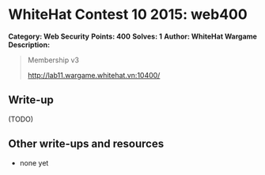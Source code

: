 # WhiteHat Contest 10 2015: web400

**Category: Web Security**
**Points: 400**
**Solves: 1**
**Author: WhiteHat Wargame**
**Description:**

> Membership v3
>
> http://lab11.wargame.whitehat.vn:10400/
> 

## Write-up

(TODO)

## Other write-ups and resources

* none yet
